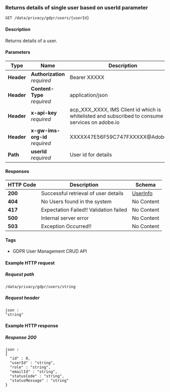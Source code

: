 
<a name="getusersbyid"></a>
### Returns details of single user based on userId parameter
```
GET /data/privacy/gdpr/users/{userId}
```


#### Description
Returns details of a user.


#### Parameters

|Type|Name|Description|Schema|
|---|---|---|---|
|**Header**|**Authorization**  <br>*required*|Bearer XXXXX|string|
|**Header**|**Content-Type**  <br>*required*|application/json|string|
|**Header**|**x-api-key**  <br>*required*|acp_XXX_XXXX, IMS Client id which is whitelisted and subscribed to consume services on adobe.io|string|
|**Header**|**x-gw-ims-org-id**  <br>*required*|XXXXX47E56F59C747FXXXXX@AdobeOrg|string|
|**Path**|**userId**  <br>*required*|User id for details|string|


#### Responses

|HTTP Code|Description|Schema|
|---|---|---|
|**200**|Successful retrieval of user details|[UserInfo](../definitions/UserInfo.md#userinfo)|
|**404**|No Users found in the system|No Content|
|**417**|Expectation Failed!! Validation failed|No Content|
|**500**|Internal server error|No Content|
|**503**|Exception Occurred!!|No Content|


#### Tags

* GDPR User Management CRUD API


#### Example HTTP request

##### Request path
```
/data/privacy/gdpr/users/string
```


##### Request header
```
json :
"string"
```


#### Example HTTP response

##### Response 200
```
json :
{
  "id" : 0,
  "userId" : "string",
  "role" : "string",
  "emailId" : "string",
  "statusCode" : "string",
  "statusMessage" : "string"
}
```



